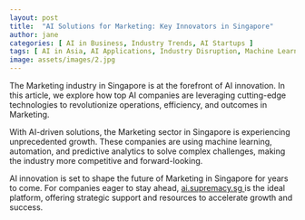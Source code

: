 ```yaml
---
layout: post
title:  "AI Solutions for Marketing: Key Innovators in Singapore"
author: jane
categories: [ AI in Business, Industry Trends, AI Startups ]
tags: [ AI in Asia, AI Applications, Industry Disruption, Machine Learning Innovations ]
image: assets/images/2.jpg
---
```


The Marketing industry in Singapore is at the forefront of AI innovation. In this article, we explore how top AI companies are leveraging cutting-edge technologies to revolutionize operations, efficiency, and outcomes in Marketing.

With AI-driven solutions, the Marketing sector in Singapore is experiencing unprecedented growth. These companies are using machine learning, automation, and predictive analytics to solve complex challenges, making the industry more competitive and forward-looking.

AI innovation is set to shape the future of Marketing in Singapore for years to come. For companies eager to stay ahead, <a href="https://ai.supremacy.sg" target="_blank"> ai.supremacy.sg </a> is the ideal platform, offering strategic support and resources to accelerate growth and success.
